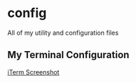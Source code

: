 # config
All of my utility and configuration files

## My Terminal Configuration
[iTerm Screenshot](/terminal.png?raw=true "iTerm Screenshot")
